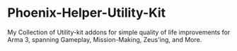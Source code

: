 # Phoenix-Helper-Utility-Kit
My Collection of Utility-kit addons for simple quality of life improvements for Arma 3, spanning Gameplay, Mission-Making, Zeus'ing, and More.
